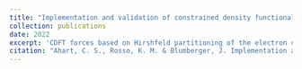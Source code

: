 ```yaml
---
title: "Implementation and validation of constrained density functional theory forces in the CP2K package"
collection: publications
date: 2022
excerpt: 'CDFT forces based on Hirshfeld partitioning of the electron density is implemented and validated in CP2K.'
citation: "Ahart, C. S., Rosso, K. M. & Blumberger, J. Implementation and validation of constrained density functional theory forces in the CP2K package. submitted (2022)."
---
```

